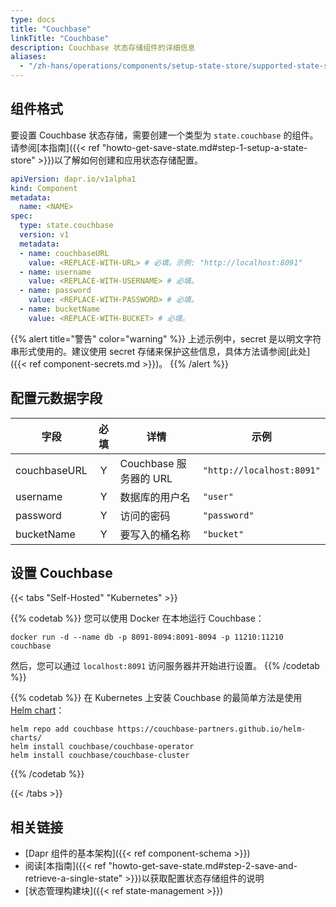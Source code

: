 ```yaml
---
type: docs
title: "Couchbase"
linkTitle: "Couchbase"
description: Couchbase 状态存储组件的详细信息
aliases:
  - "/zh-hans/operations/components/setup-state-store/supported-state-stores/setup-couchbase/"
---
```


## 组件格式

要设置 Couchbase 状态存储，需要创建一个类型为 `state.couchbase` 的组件。请参阅[本指南]({{< ref "howto-get-save-state.md#step-1-setup-a-state-store" >}})以了解如何创建和应用状态存储配置。

```yaml
apiVersion: dapr.io/v1alpha1
kind: Component
metadata:
  name: <NAME>
spec:
  type: state.couchbase
  version: v1
  metadata:
  - name: couchbaseURL
    value: <REPLACE-WITH-URL> # 必填。示例: "http://localhost:8091"
  - name: username
    value: <REPLACE-WITH-USERNAME> # 必填。
  - name: password
    value: <REPLACE-WITH-PASSWORD> # 必填。
  - name: bucketName
    value: <REPLACE-WITH-BUCKET> # 必填。
```

{{% alert title="警告" color="warning" %}}
上述示例中，secret 是以明文字符串形式使用的。建议使用 secret 存储来保护这些信息，具体方法请参阅[此处]({{< ref component-secrets.md >}})。
{{% /alert %}}

## 配置元数据字段

| 字段               | 必填 | 详情 | 示例 |
|--------------------|:----:|------|------|
| couchbaseURL       | Y    | Couchbase 服务器的 URL | `"http://localhost:8091"`
| username           | Y    | 数据库的用户名         | `"user"`
| password           | Y    | 访问的密码             | `"password"`
| bucketName         | Y    | 要写入的桶名称         | `"bucket"`

## 设置 Couchbase

{{< tabs "Self-Hosted" "Kubernetes" >}}

{{% codetab %}}
您可以使用 Docker 在本地运行 Couchbase：

```
docker run -d --name db -p 8091-8094:8091-8094 -p 11210:11210 couchbase
```

然后，您可以通过 `localhost:8091` 访问服务器并开始进行设置。
{{% /codetab %}}

{{% codetab %}}
在 Kubernetes 上安装 Couchbase 的最简单方法是使用 [Helm chart](https://github.com/couchbase-partners/helm-charts#deploying-for-development-quick-start)：

```
helm repo add couchbase https://couchbase-partners.github.io/helm-charts/
helm install couchbase/couchbase-operator
helm install couchbase/couchbase-cluster
```
{{% /codetab %}}

{{< /tabs >}}

## 相关链接
- [Dapr 组件的基本架构]({{< ref component-schema >}})
- 阅读[本指南]({{< ref "howto-get-save-state.md#step-2-save-and-retrieve-a-single-state" >}})以获取配置状态存储组件的说明
- [状态管理构建块]({{< ref state-management >}})
